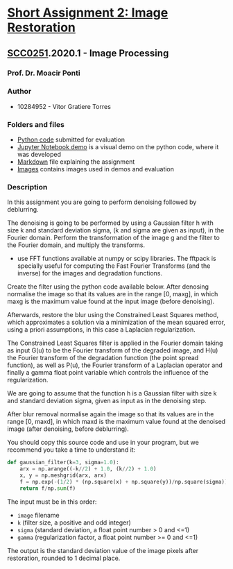 # [Short Assignment 2: Image Restoration](/sa02/README.md#description)

## [SCC0251](https://uspdigital.usp.br/jupiterweb/obterDisciplina?sgldis=SCC0251).2020.1 - Image Processing

### Prof. Dr. Moacir Ponti

### Author

* 10284952 - Vitor Gratiere Torres

### Folders and files

* [Python code](/sa02/submission/sa02.py) submitted for evaluation
* [Jupyter Notebook demo](/sa02/sa02.ipynb) is a visual demo on the python code, where it was developed
* [Markdown](/sa02/README.md#description) file explaining the assignment
* [Images](/sa02/images) contains images used in demos and evaluation

### Description

In this assignment you are going to perform denoising followed by deblurring.

The denoising is going to be performed by using a Gaussian filter h with size k and standard deviation sigma, (k and sigma are given as input), in the Fourier domain. Perform the transformation of the image g and the filter to the Fourier domain, and multiply the transforms.

- use FFT functions available at numpy or scipy libraries. The fftpack is specially useful for computing the Fast Fourier Transforms (and the inverse) for the images and degradation functions.

Create the filter using the python code available below. After denosing normalise the image so that its values are in the range [0, maxg], in which maxg is the maximum value found at the input image (before denoising).

Afterwards, restore the blur using the Constrained Least Squares method, which approximates a solution via a minimization of the mean squared error, using a priori assumptions, in this case a Laplacian regularization.

The Constrained Least Squares filter is applied in the Fourier domain taking as input G(u) to be the Fourier transform of the degraded image, and H(u) the Fourier transform of the degradation function (the point spread function), as well as P(u), the Fourier transform of a Laplacian operator and finally a gamma float point variable which controls the influence of the regularization.

We are going to assume that the function h is a Gaussian filter with size k and standard deviation sigma, given as input as in the denoising step.

After blur removal normalise again the image so that its values are in the range [0, maxd], in which maxd is the maximum value found at the denoised image (after denoising, before deblurring).

You should copy this source code and use in your program, but we recommend you take a time to understand it:

``` Python
def gaussian_filter(k=3, sigma=1.0):
    arx = np.arange((-k//2) + 1.0, (k//2) + 1.0)
    x, y = np.meshgrid(arx, arx)
    f = np.exp(-(1/2) * (np.square(x) + np.square(y))/np.square(sigma))
    return f/np.sum(f)
```

The input must be in this order:

- ```image``` filename
- ```k``` (filter size, a positive and odd integer)
- ```sigma``` (standard deviation, a float point number > 0 and <=1)
- ```gamma``` (regularization factor, a float point number >= 0 and <=1)

The output is the standard deviation value of the image pixels after restoration, rounded to 1 decimal place.
